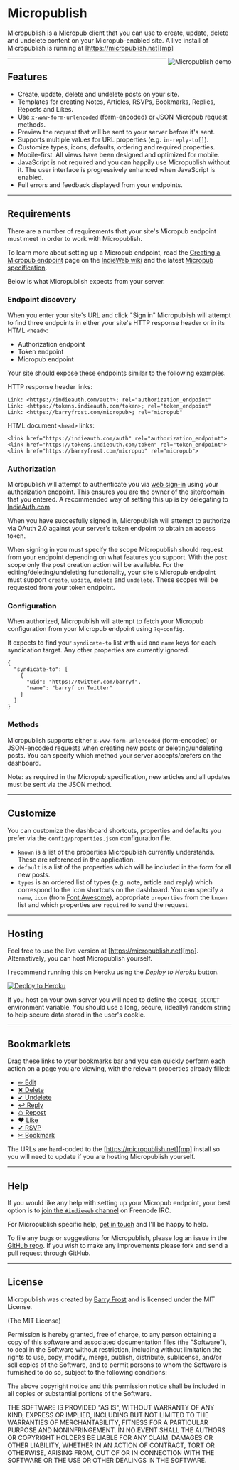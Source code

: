 # Micropublish

Micropublish is a [Micropub][] client that you can use to create, update,
delete and undelete content on your Micropub-enabled site.
A live install of Micropublish is running at [https://micropublish.net][mp]

<img align="right"
src="https://barryf.s3-eu-west-1.amazonaws.com/micropublish-demo.gif"
alt="Micropublish demo">

---

## Features

- Create, update, delete and undelete posts on your site.
- Templates for creating Notes, Articles, RSVPs, Bookmarks, Replies, Reposts
  and Likes.
- Use `x-www-form-urlencoded` (form-encoded) or JSON Micropub request methods.
- Preview the request that will be sent to your server before it's sent.
- Supports multiple values for URL properties (e.g. `in-reply-to[]`).
- Customize types, icons, defaults, ordering and required properties.
- Mobile-first. All views have been designed and optimized for mobile.
- JavaScript is not required and you can happily use Micropublish without it.
  The user interface is progressively enhanced when JavaScript is enabled.
- Full errors and feedback displayed from your endpoints.

---

## Requirements

There are a number of requirements that your site's Micropub endpoint must meet
in order to work with Micropublish.

To learn more about setting up a Micropub
endpoint, read the
[Creating a Micropub endpoint][micropub-endpoint] page on the
[IndieWeb wiki][indieweb] and the latest [Micropub specification][micropub].

Below is what Micropublish expects from your server.


### Endpoint discovery

When you enter your site's URL and click "Sign in" Micropublish will attempt to
find three endpoints in either your site's HTTP response header or in its
HTML `<head>`:

- Authorization endpoint
- Token endpoint
- Micropub endpoint

Your site should expose these endpoints similar to the following examples.

HTTP response header links:

    Link: <https://indieauth.com/auth>; rel="authorization_endpoint"
    Link: <https://tokens.indieauth.com/token>; rel="token_endpoint"
    Link: <https://barryfrost.com/micropub>; rel="micropub"

HTML document `<head>` links:

    <link href="https://indieauth.com/auth" rel="authorization_endpoint">
    <link href="https://tokens.indieauth.com/token" rel="token_endpoint">
    <link href="https://barryfrost.com/micropub" rel="micropub">

### Authorization

Micropublish will attempt to authenticate you via [web sign-in][signin] using
your authorization endpoint. This ensures you are the owner of the site/domain
that you entered. A recommended way of setting this up is by delegating to
[IndieAuth.com][].

When you have succesfully signed in, Micropublish will attempt to
authorize via OAuth 2.0 against your server's token endpoint to obtain an
access token.

When signing in you must specify the scope Micropublish should request from
your endpoint depending on what features you support. With the `post` scope
only the post creation action will be available.
For the editing/deleting/undeleting functionality,
your site's Micropub endpoint must support `create`, `update`, `delete` and
`undelete`. These scopes will be requested from your token endpoint.

### Configuration

When authorized, Micropublish will attempt to fetch your Micropub configuration
from your Micropub endpoint using `?q=config`.

It expects to find your `syndicate-to` list with `uid` and `name` keys for each
syndication target. Any other properties are currently ignored.

    {
      "syndicate-to": [
        {
          "uid": "https://twitter.com/barryf",
          "name": "barryf on Twitter"
        }
      ]
    }

### Methods

Micropublish supports either `x-www-form-urlencoded` (form-encoded) or
JSON-encoded requests when creating new posts or deleting/undeleting posts.
You can specify which method your server accepts/prefers on the dashboard.

Note: as required in the Micropub specification, new articles and all updates
must be sent via the JSON method.

---

## Customize

You can customize the dashboard shortcuts, properties and defaults you prefer
via the `config/properties.json` configuration file.

- `known` is a list of the properties Micropublish currently understands.
  These are referenced in the application.
- `default` is a list of the properties which will be included in the form
  for all new posts.
- `types` is an ordered list of types (e.g. note, article and reply) which
  correspond to the icon shortcuts on the dashboard. You can specify a `name`,
  `icon` (from [Font Awesome][fa]), appropriate `properties` from the `known`
  list and which properties are `required` to send the request.

---

## Hosting

Feel free to use the live version at [https://micropublish.net][mp].
Alternatively, you can host Micropublish yourself.

I recommend running this on Heroku using the _Deploy to Heroku_ button.

[![Deploy to Heroku](https://www.herokucdn.com/deploy/button.svg)](https://heroku.com/deploy?template=https://github.com/barryf/micropublish)

If you host on your own server you will need to define the `COOKIE_SECRET`
environment variable. You should use a long, secure, (ideally) random string
to help secure data stored in the user's cookie.

---

## Bookmarklets

Drag these links to your bookmarks bar and you can quickly perform each action
on a page you are viewing, with the relevant properties already filled:

- <a class="badge" href="javascript:window.location='https://micropublish.net/edit?url='+encodeURIComponent(location.href);">✏︎ Edit</a>
- <a class="badge" href="javascript:window.location='https://micropublish.net/delete?url='+encodeURIComponent(location.href);">✖︎ Delete</a>
- <a class="badge" href="javascript:window.location='https://micropublish.net/undelete?url='+encodeURIComponent(location.href);">✔︎ Undelete</a>
- <a class="badge" href="javascript:window.location='https://micropublish.net/new/h-entry/reply?in-reply-to='+encodeURIComponent(location.href);">↩ Reply</a>
- <a class="badge" href="javascript:window.location='https://micropublish.net/new/h-entry/repost?repost-of='+encodeURIComponent(location.href);">♺ Repost</a>
- <a class="badge" href="javascript:window.location='https://micropublish.net/new/h-entry/like?like-of='+encodeURIComponent(location.href);">❤ Like</a>
- <a class="badge" href="javascript:window.location='https://micropublish.net/new/h-entry/rsvp?in-reply-to='+encodeURIComponent(location.href);">✔︎ RSVP</a>
- <a class="badge" href="javascript:window.location='https://micropublish.net/new/h-entry/bookmark?bookmark-of='+encodeURIComponent(location.href)+'&name='+encodeURIComponent(document.title);">✂ Bookmark</a>

The URLs are hard-coded to the [https://micropublish.net][mp] install so you
will need to update if you are hosting Micropublish yourself.

---

## Help

If you would like any help with setting up your Micropub endpoint, your best
option is to
[join the `#indieweb` channel][irc] on Freenode IRC.

For Micropublish specific help, [get in touch][bfcontact] and I'll be happy
to help.

To file any bugs or suggestions for Micropublish, please log an issue in the
[GitHub repo][repo]. If you wish to make any improvements please fork and send
a pull request through GitHub.

---

## License

Micropublish was created by [Barry Frost][bf] and is licensed under the
MIT License.

(The MIT License)

Permission is hereby granted, free of charge, to any person obtaining a copy of
this software and associated documentation files (the "Software"), to deal in
the Software without restriction, including without limitation the rights to
use, copy, modify, merge, publish, distribute, sublicense, and/or sell copies
of the Software, and to permit persons to whom the Software is furnished to do
so, subject to the following conditions:

The above copyright notice and this permission notice shall be included in all
copies or substantial portions of the Software.

THE SOFTWARE IS PROVIDED "AS IS", WITHOUT WARRANTY OF ANY KIND, EXPRESS OR
IMPLIED, INCLUDING BUT NOT LIMITED TO THE WARRANTIES OF MERCHANTABILITY,
FITNESS FOR A PARTICULAR PURPOSE AND NONINFRINGEMENT. IN NO EVENT SHALL THE
AUTHORS OR COPYRIGHT HOLDERS BE LIABLE FOR ANY CLAIM, DAMAGES OR OTHER
LIABILITY, WHETHER IN AN ACTION OF CONTRACT, TORT OR OTHERWISE, ARISING FROM,
OUT OF OR IN CONNECTION WITH THE SOFTWARE OR THE USE OR OTHER DEALINGS IN THE
SOFTWARE.


[micropub]: https://micropub.net
[indieauth.com]: https://indieauth.com
[micropub-endpoint]: https://indieweb.org/micropub-endpoint
[indieweb]: https://indieweb.org
[fa]: http://fontawesome.io/
[signin]: http://indieweb.org/How_to_set_up_web_sign-in_on_your_own_domain
[repo]: https://github.com/barryf/micropublish
[irc]: http://indieweb.org/IRC
[bf]: https://barryfrost.com
[bfcontact]: https://barryfrost.com/contact
[mp]: https://micropublish.net